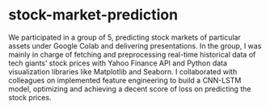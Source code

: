 # stock-market-prediction

We participated in a group of 5, predicting stock markets of particular assets under Google Colab and delivering presentations.
In the group, I was mainly in charge of fetching and preprocessing real-time historical data of tech giants’ stock prices with Yahoo Finance API and Python data visualization libraries like Matplotlib and Seaborn. I collaborated with colleagues on implemented feature engineering to build a CNN-LSTM model, optimizing and achieving a decent score of loss on predicting the stock prices.

